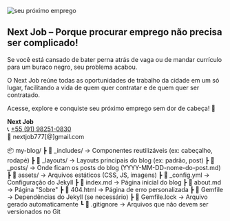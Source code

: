   ![seu próximo emprego](https://geanramos.com.br/img/next-job.png)
  
## **Next Job** – Porque procurar emprego não precisa ser complicado!  
  
Se você está cansado de bater perna atrás de vaga ou de mandar currículo para um buraco negro, seu problema acabou.  
  
O Next Job reúne todas as oportunidades de trabalho da cidade em um só lugar, facilitando a vida de quem quer contratar e de quem quer ser contratado.  
  
Acesse, explore e conquiste seu próximo emprego sem dor de cabeça! 🚀  
  
**Next Job**  
📞 [+55 (91) 98251-0830](https://gean.me/njob)  
📧 nextjob777[@]gmail.com

📦 my-blog/
 ┣ 📂 _includes/         → Componentes reutilizáveis (ex: cabeçalho, rodapé)
 ┣ 📂 _layouts/          → Layouts principais do blog (ex: padrão, post)
 ┣ 📂 _posts/            → Onde ficam os posts do blog (YYYY-MM-DD-nome-do-post.md)
 ┣ 📂 assets/            → Arquivos estáticos (CSS, JS, imagens)
 ┣ 📜 _config.yml        → Configuração do Jekyll
 ┣ 📜 index.md           → Página inicial do blog
 ┣ 📜 about.md           → Página "Sobre"
 ┣ 📜 404.html           → Página de erro personalizada
 ┣ 📜 Gemfile            → Dependências do Jekyll (se necessário)
 ┣ 📜 Gemfile.lock       → Arquivo gerado automaticamente
 ┗ 📜 .gitignore         → Arquivos que não devem ser versionados no Git
 
